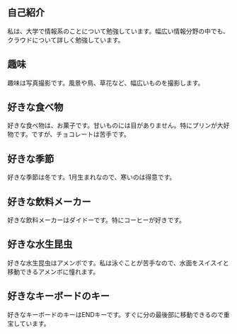 ## 自己紹介


私は、大学で情報系のことについて勉強しています。幅広い情報分野の中でも、クラウドについて詳しく勉強しています。

## 趣味

趣味は写真撮影です。風景や鳥、草花など、幅広いものを撮影します。

## 好きな食べ物

好きな食べ物は、お菓子です。甘いものには目がありません。特にプリンが大好物です。ですが、チョコレートは苦手です。

## 好きな季節

好きな季節は冬です。1月生まれなので、寒いのは得意です。

## 好きな飲料メーカー

好きな飲料メーカーはダイドーです。特にコーヒーが好きです。

## 好きな水生昆虫

好きな水生昆虫はアメンボです。私は泳ぐことが苦手なので、水面をスイスイと移動できるアメンボに憧れます。

## 好きなキーボードのキー

好きなキーボードのキーはENDキーです。すぐに分の最後部に移動できるので重宝しています。
